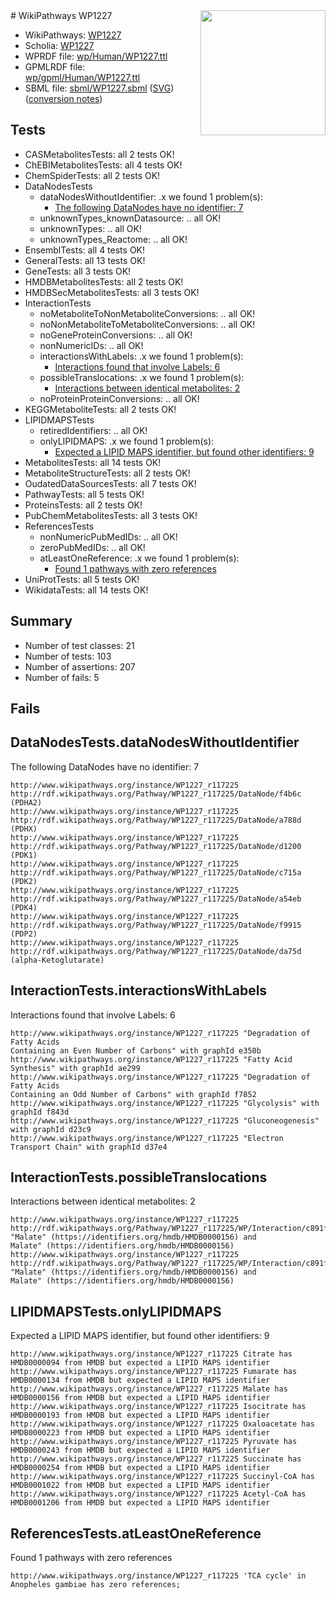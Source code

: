 <img style="float: right; width: 200px" src="../logo.png" />
# WikiPathways WP1227

* WikiPathways: [WP1227](https://identifiers.org/wikipathways:WP1227)
* Scholia: [WP1227](https://scholia.toolforge.org/wikipathways/WP1227)
* WPRDF file: [wp/Human/WP1227.ttl](../wp/Human/WP1227.ttl)
* GPMLRDF file: [wp/gpml/Human/WP1227.ttl](../wp/gpml/Human/WP1227.ttl)
* SBML file: [sbml/WP1227.sbml](../sbml/WP1227.sbml) ([SVG](../sbml/WP1227.svg)) ([conversion notes](../sbml/WP1227.txt))

## Tests
* CASMetabolitesTests: all 2 tests OK!
* ChEBIMetabolitesTests: all 4 tests OK!
* ChemSpiderTests: all 2 tests OK!
* DataNodesTests
    * dataNodesWithoutIdentifier: .x we found 1 problem(s):
        * [The following DataNodes have no identifier: 7](#d2d32fa6)
    * unknownTypes_knownDatasource: .. all OK!
    * unknownTypes: .. all OK!
    * unknownTypes_Reactome: .. all OK!
* EnsemblTests: all 4 tests OK!
* GeneralTests: all 13 tests OK!
* GeneTests: all 3 tests OK!
* HMDBMetabolitesTests: all 2 tests OK!
* HMDBSecMetabolitesTests: all 3 tests OK!
* InteractionTests
    * noMetaboliteToNonMetaboliteConversions: .. all OK!
    * noNonMetaboliteToMetaboliteConversions: .. all OK!
    * noGeneProteinConversions: .. all OK!
    * nonNumericIDs: .. all OK!
    * interactionsWithLabels: .x we found 1 problem(s):
        * [Interactions found that involve Labels: 6](#630d267d)
    * possibleTranslocations: .x we found 1 problem(s):
        * [Interactions between identical metabolites: 2](#d59038c5)
    * noProteinProteinConversions: .. all OK!
* KEGGMetaboliteTests: all 2 tests OK!
* LIPIDMAPSTests
    * retiredIdentifiers: .. all OK!
    * onlyLIPIDMAPS: .x we found 1 problem(s):
        * [Expected a LIPID MAPS identifier, but found other identifiers: 9](#48cc60c0)
* MetabolitesTests: all 14 tests OK!
* MetaboliteStructureTests: all 2 tests OK!
* OudatedDataSourcesTests: all 7 tests OK!
* PathwayTests: all 5 tests OK!
* ProteinsTests: all 2 tests OK!
* PubChemMetabolitesTests: all 3 tests OK!
* ReferencesTests
    * nonNumericPubMedIDs: .. all OK!
    * zeroPubMedIDs: .. all OK!
    * atLeastOneReference: .x we found 1 problem(s):
        * [Found 1 pathways with zero references](#35eb778e)
* UniProtTests: all 5 tests OK!
* WikidataTests: all 14 tests OK!


## Summary

* Number of test classes: 21
* Number of tests: 103
* Number of assertions: 207
* Number of fails: 5

## Fails

<a name="d2d32fa6" />

## DataNodesTests.dataNodesWithoutIdentifier

The following DataNodes have no identifier: 7
```
http://www.wikipathways.org/instance/WP1227_r117225 http://rdf.wikipathways.org/Pathway/WP1227_r117225/DataNode/f4b6c (PDHA2)
http://www.wikipathways.org/instance/WP1227_r117225 http://rdf.wikipathways.org/Pathway/WP1227_r117225/DataNode/a788d (PDHX)
http://www.wikipathways.org/instance/WP1227_r117225 http://rdf.wikipathways.org/Pathway/WP1227_r117225/DataNode/d1200 (PDK1)
http://www.wikipathways.org/instance/WP1227_r117225 http://rdf.wikipathways.org/Pathway/WP1227_r117225/DataNode/c715a (PDK2)
http://www.wikipathways.org/instance/WP1227_r117225 http://rdf.wikipathways.org/Pathway/WP1227_r117225/DataNode/a54eb (PDK4)
http://www.wikipathways.org/instance/WP1227_r117225 http://rdf.wikipathways.org/Pathway/WP1227_r117225/DataNode/f9915 (PDP2)
http://www.wikipathways.org/instance/WP1227_r117225 http://rdf.wikipathways.org/Pathway/WP1227_r117225/DataNode/da75d (alpha-Ketoglutarate)
```

<a name="630d267d" />

## InteractionTests.interactionsWithLabels

Interactions found that involve Labels: 6
```
http://www.wikipathways.org/instance/WP1227_r117225 "Degradation of Fatty Acids
Containing an Even Number of Carbons" with graphId e350b
http://www.wikipathways.org/instance/WP1227_r117225 "Fatty Acid Synthesis" with graphId ae299
http://www.wikipathways.org/instance/WP1227_r117225 "Degradation of Fatty Acids
Containing an Odd Number of Carbons" with graphId f7852
http://www.wikipathways.org/instance/WP1227_r117225 "Glycolysis" with graphId f843d
http://www.wikipathways.org/instance/WP1227_r117225 "Gluconeogenesis" with graphId d23c9
http://www.wikipathways.org/instance/WP1227_r117225 "Electron Transport Chain" with graphId d37e4
```

<a name="d59038c5" />

## InteractionTests.possibleTranslocations

Interactions between identical metabolites: 2
```
http://www.wikipathways.org/instance/WP1227_r117225 http://rdf.wikipathways.org/Pathway/WP1227_r117225/WP/Interaction/c891f_1 "Malate" (https://identifiers.org/hmdb/HMDB0000156) and 
Malate" (https://identifiers.org/hmdb/HMDB0000156)
http://www.wikipathways.org/instance/WP1227_r117225 http://rdf.wikipathways.org/Pathway/WP1227_r117225/WP/Interaction/c891f_2 "Malate" (https://identifiers.org/hmdb/HMDB0000156) and 
Malate" (https://identifiers.org/hmdb/HMDB0000156)
```

<a name="48cc60c0" />

## LIPIDMAPSTests.onlyLIPIDMAPS

Expected a LIPID MAPS identifier, but found other identifiers: 9
```
http://www.wikipathways.org/instance/WP1227_r117225 Citrate has HMDB0000094 from HMDB but expected a LIPID MAPS identifier
http://www.wikipathways.org/instance/WP1227_r117225 Fumarate has HMDB0000134 from HMDB but expected a LIPID MAPS identifier
http://www.wikipathways.org/instance/WP1227_r117225 Malate has HMDB0000156 from HMDB but expected a LIPID MAPS identifier
http://www.wikipathways.org/instance/WP1227_r117225 Isocitrate has HMDB0000193 from HMDB but expected a LIPID MAPS identifier
http://www.wikipathways.org/instance/WP1227_r117225 Oxaloacetate has HMDB0000223 from HMDB but expected a LIPID MAPS identifier
http://www.wikipathways.org/instance/WP1227_r117225 Pyruvate has HMDB0000243 from HMDB but expected a LIPID MAPS identifier
http://www.wikipathways.org/instance/WP1227_r117225 Succinate has HMDB0000254 from HMDB but expected a LIPID MAPS identifier
http://www.wikipathways.org/instance/WP1227_r117225 Succinyl-CoA has HMDB0001022 from HMDB but expected a LIPID MAPS identifier
http://www.wikipathways.org/instance/WP1227_r117225 Acetyl-CoA has HMDB0001206 from HMDB but expected a LIPID MAPS identifier
```

<a name="35eb778e" />

## ReferencesTests.atLeastOneReference

Found 1 pathways with zero references
```
http://www.wikipathways.org/instance/WP1227_r117225 'TCA cycle' in Anopheles gambiae has zero references; 
```

